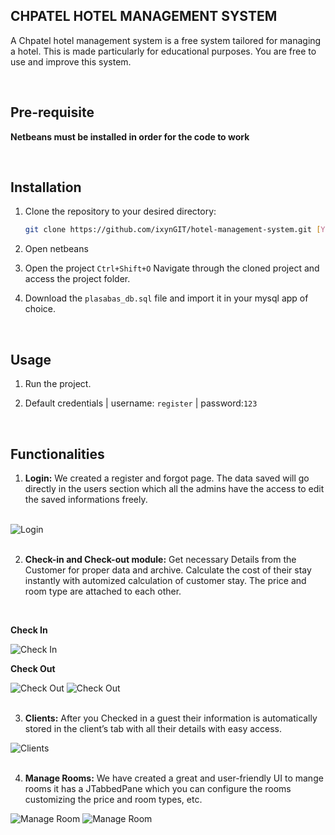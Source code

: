 ## CHPATEL HOTEL MANAGEMENT SYSTEM

A Chpatel hotel management system is a free system tailored for managing a hotel. This is made particularly for educational purposes. You are free to use and improve this system.

<br />

## Pre-requisite
  **Netbeans must be installed in order for the code to work**   

<br />


## Installation

1. Clone the repository to your desired directory:
   ```bash
   git clone https://github.com/ixynGIT/hotel-management-system.git [YourDirectoryName]
    ```
2. Open netbeans
    
3. Open the project `Ctrl+Shift+O`
   Navigate through the cloned project and access the project folder.
   
5. Download the `plasabas_db.sql` file and import it in your mysql app of choice.

<br />

## Usage

1. Run the project.
  
2. Default credentials | username: `register` | password:`123`

<br />


## Functionalities


1. **Login:**
We created a register and forgot page. The data saved will go directly in the users section which all the admins have the access to edit the saved informations freely.

<br />


<img src="screenshots/login.png" alt="Login">

<br />
<br />

2. **Check-in and Check-out module:**
  Get necessary Details from the Customer for proper data and archive. Calculate the cost of their stay instantly with automized calculation of customer stay.
  The price and room type are attached to each other.

<br />

**Check In**

<img src="screenshots/checkin.png" alt="Check In">

<br />

**Check Out**

<img src="screenshots/checkout.png" alt="Check Out">
<img src="screenshots/checkoutReceipt.png" alt="Check Out">

<br />
<br />

3. **Clients:**
  After you Checked in a guest their information is automatically stored in the client’s tab with all their details with easy access.

<img src="screenshots/clients.png" alt="Clients">

<br />
<br />

4. **Manage Rooms:**
  We have created a great and user-friendly UI to mange rooms it has a JTabbedPane which you can configure the rooms customizing the price and room types, etc.

<img src="screenshots/room.png" alt="Manage Room">
<img src="screenshots/room_type.png" alt="Manage Room">








